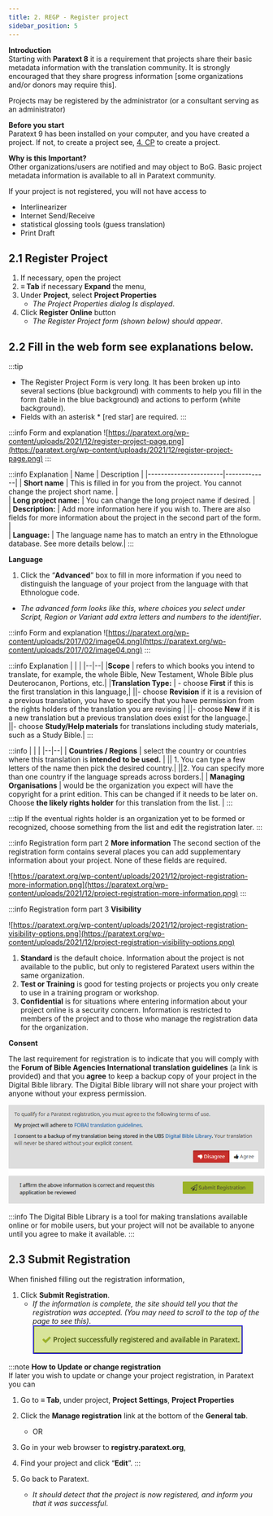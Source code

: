 ```yaml
---
title: 2. REGP - Register project
sidebar_position: 5
---
```

**Introduction**  
Starting with **Paratext 8** it is a requirement that projects share their basic metadata information with the translation community. It is strongly encouraged that they share progress information [some organizations and/or donors may require this].

Projects may be registered by the administrator (or a consultant serving as an administrator)

**Before you start**  
Paratext 9 has been installed on your computer, and you have created a project. If not, to create a project see, [4. CP](4.CP.md) to create a project.

**Why is this Important?**  
Other organizations/users are notified and may object to BoG. Basic project metadata information is available to all in Paratext community.

If your project is not registered, you will not have access to

- Interlinearizer
- Internet Send/Receive
- statistical glossing tools (guess translation)
- Print Draft

## 2.1 Register Project

1. If necessary, open the project
1. **≡ Tab** if necessary **Expand** the menu,
1. Under **Project**,  select **Project Properties** 
      - *The Project Properties dialog Is displayed*.
1. Click **Register Online** button
      - *The Register Project form (shown below) should appear*.

## 2.2 Fill in the web form see explanations below.

:::tip
- The Register Project Form is very long. It has been broken up into several sections (blue background) with comments to help you fill in the form (table in the blue background) and actions to perform (white background).
- Fields with an asterisk * [red star] are required.
:::

:::info Form and explanation
![https://paratext.org/wp-content/uploads/2021/12/register-project-page.png](https://paratext.org/wp-content/uploads/2021/12/register-project-page.png)
:::

:::info Explanation
| Name                  | Description |
|-----------------------|-------------|
| **Short name** | This is filled in for you from the project. You cannot change the project short name. |  
| **Long project name:** | You can change the long project name if desired. |  
| **Description:** | Add more information here if you wish to. There are also fields for more information about the project in the second part of the form.  |  
| **Language:** | The language name has to match an entry in the Ethnologue database. See more details below.|
:::

**Language**

1. Click the “**Advanced**” box to fill in more information if you need to distinguish the language of your project from the language with that Ethnologue code.  

- *The advanced form looks like this, where choices you select under Script, Region or Variant add extra letters and numbers to the identifier*.

:::info Form and explanation
![https://paratext.org/wp-content/uploads/2017/02/image04.png](https://paratext.org/wp-content/uploads/2017/02/image04.png)
:::

:::info Explanation
|  |  |
|--|--|
|**Scope** | refers to which books you intend to translate, for example, the whole Bible, New Testament, Whole Bible plus Deuterocanon, Portions, etc.|
|**Translation Type:** | -  choose **First** if this is the first translation in this language,|
||-  choose **Revision** if it is a revision of a previous translation, you have to specify that you have permission from the rights holders of the translation you are revising  |
||-  choose **New** if it is a new translation but a previous translation does exist for the language.|  
||-  choose **Study/Help materials** for translations including study materials, such as a Study Bible.|
:::

:::info
|  |  |
|--|--|
| **Countries / Regions** | select the country or countries where this translation is **intended to be used.** |
|| 1.  You can type a few letters of the name then pick the desired country.|
||2.  You can specify more than one country if the language spreads across borders.|
| **Managing Organisations** | would be the organization you expect will have the copyright for a print edition. This can be changed if it needs to be later on. Choose **the likely rights holder** for this translation  from the list. |
:::

:::tip
If the eventual rights holder is an organization yet to be formed or recognized, choose something from the list and edit the registration later.
:::

:::info Registration form part 2
**More information**
The second section of the registration form contains several places you can add supplementary information about your project. None of these fields are required.

![https://paratext.org/wp-content/uploads/2021/12/project-registration-more-information.png](https://paratext.org/wp-content/uploads/2021/12/project-registration-more-information.png)
:::

:::info Registration form part 3
**Visibility**

![https://paratext.org/wp-content/uploads/2021/12/project-registration-visibility-options.png](https://paratext.org/wp-content/uploads/2021/12/project-registration-visibility-options.png)

1. **Standard** is the default choice. Information about the project is not available to the public, but only to registered Paratext users within the same organization.
2. **Test or Training** is good for testing projects or projects you only create to use in a training program or workshop.
3. **Confidential** is for situations where entering information about your project online is a security concern. Information is restricted to members of the project and to those who manage the registration data for the organization.

**Consent**

The last requirement for registration is to indicate that you will comply with the **Forum of Bible Agencies International translation guidelines** (a link is provided) and that you **agree** to keep a backup copy of your project in the Digital Bible library. The Digital Bible library will not share your project with anyone without your express permission.

![](./media/InscProj-AcceptFOBAI.png)

:::info
 The Digital Bible Library is a tool for making translations available online or for mobile users, but your project will not be available to anyone until you agree to make it available.
:::

## 2.3 Submit Registration
When finished filling out the registration information,

1. Click **Submit Registration**.
    - *If the information is complete, the site should tell you that the registration was accepted. (You may need to scroll to the top of the page to see this)*.  
    ![media/image3.png](media/image3.png)

:::note
**How to Update or change registration**  
If later you wish to update or change your project registration, in Paratext you can
1. Go to **≡  Tab**, under project, **Project Settings**, **Project Properties**
2. Click the **Manage registration** link at the bottom of the **General tab**.
     - OR
1. Go in your web browser to **registry.paratext.org**,
1. Find your project and click “**Edit**”.
:::

2. Go back to Paratext.
    - *It should detect that the project is now registered, and inform you that it was successful*.



